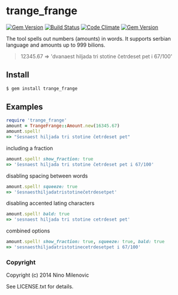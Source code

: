 # trange_frange #

[![Gem Version](https://badge.fury.io/rb/trange_frange.svg)](http://badge.fury.io/rb/trange_frange)
[![Build Status](https://travis-ci.org/rubyengineer/trange_frange.svg?branch=master)](https://travis-ci.org/rubyengineer/trange_frange)
[![Code Climate](https://codeclimate.com/github/rubyengineer/trange_frange/badges/gpa.svg)](https://codeclimate.com/github/rubyengineer/trange_frange)
[![Gem Version](https://badge.fury.io/rb/trange_frange.svg)](http://badge.fury.io/rb/trange_frange)

The tool spells out numbers (amounts) in words. It supports serbian language and amounts up to 999 bilions.
> 12345.67 => 'dvanaest hiljada tri stotine četrdeset pet i 67/100'

## Install ##
```bash
$ gem install trange_frange
```

## Examples ##
```ruby
require 'trange_frange'
amount = TrangeFrange::Amount.new(16345.67)
amount.spell!
=> "šesnaest hiljada tri stotine četrdeset pet"
```
including a fraction
```ruby
amount.spell! show_fraction: true
=> 'šesnaest hiljada tri stotine četrdeset pet i 67/100'
```
disabling spacing between words
```ruby
amount.spell! squeeze: true
=> 'šesnaesthiljadatristotinečetrdesetpet'
```
disabling accented lating characters
```ruby
amount.spell! bald: true
=> 'sesnaest hiljada tri stotine cetrdeset pet'
```
combined options
```ruby
amount.spell! show_fraction: true, squeeze: true, bald: true
=> 'sesnaesthiljadatristotinecetrdesetpet i 67/100'
```

### Copyright ###
Copyright (c) 2014 Nino Milenovic

See LICENSE.txt for details.
